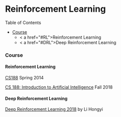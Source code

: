 # Reinforcement Learning

Table of Contents
- <a href="#course">Course</a>
  - < a href="#RL">Reinforcement Learning</a>
  - < a href="#DRL">Deep Reinforcement Learning</a>


### <a name="course">Course</a>

#### <a name="RL">Reinforcement Learning</a>

[CS188](http://ai.berkeley.edu/home.html) Spring 2014

[CS 188: Introduction to Artificial Intelligence](http://www-inst.eecs.berkeley.edu/~cs188/fa18/) Fall 2018

#### <a name="DRL">Deep Reinforcement Learning</a>

[Deep Reinforcement Learning 2018](https://www.youtube.com/watch?v=z95ZYgPgXOY&list=PLJV_el3uVTsODxQFgzMzPLa16h6B8kWM_) by Li Hongyi





